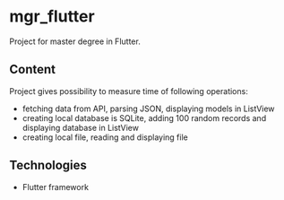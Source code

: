 # mgr_flutter

Project for master degree in Flutter. 

## Content
Project gives possibility to measure time of following operations:
 - fetching data from API, parsing JSON, displaying models in ListView
 - creating local database is SQLite, adding 100 random records and displaying database in ListView
 - creating local file, reading and displaying file
 
 ## Technologies
  - Flutter framework
